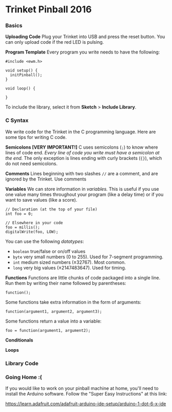 # Trinket Pinball 2016

### Basics
**Uploading Code** Plug your Trinket into USB and press the reset button. You can only upload code if the red LED is pulsing.

**Program Template** Every program you write needs to have the following:

    #include <ewm.h>

    void setup() {
      initPinball();
    }

    void loop() {

    }

To include the library, select it from **Sketch** > **Include Library**.

### C Syntax
We write code for the Trinket in the C programming language. Here are some tips for writing C code.

**Semicolons [VERY IMPORTANT!]** C uses semicolons (`;`) to know where lines of code end. *Every line of code you write must have a semicolon at the end.* The only exception is lines ending with curly brackets (`{}`), which do not need semicolons.

**Comments** Lines beginning with two slashes `//` are a comment, and are ignored by the Trinket. Use comments

**Variables** We can store information in *variables.* This is useful if you use one value many times throughout your program (like a delay time) or if you want to save values (like a score).

    // Declaration (at the top of your file)
    int foo = 0;

    // Elsewhere in your code
    foo = millis();
    digitalWrite(foo, LOW);

You can use the following *datatypes*:
  + `boolean` true/false or on/off values
  + `byte` very small numbers (0 to 255). Used for 7-segment programming.
  + `int` medium sized numbers (±32767). Most common.
  + `long` very big values (±2147483647). Used for timing.

**Functions** Functions are little chunks of code packaged into a single line. Run them by writing their name followed by parentheses:

    function();

Some functions take extra information in the form of arguments:

    function(argument1, argument2, argument3);

Some functions return a value into a variable:

    foo = function(argument1, argument2);


**Conditionals**

**Loops**

### Library Code


### Going Home :(
If you would like to work on your pinball machine at home, you'll need to install the Arduino software. Follow the "Super Easy Instructions" at this link:

https://learn.adafruit.com/adafruit-arduino-ide-setup/arduino-1-dot-6-x-ide
